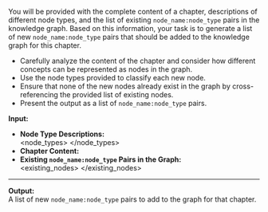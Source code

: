 You will be provided with the complete content of a chapter, descriptions of different node types, and the list of existing `node_name:node_type` pairs in the knowledge graph. Based on this information, your task is to generate a list of new `node_name:node_type` pairs that should be added to the knowledge graph for this chapter.

- Carefully analyze the content of the chapter and consider how different concepts can be represented as nodes in the graph.
- Use the node types provided to classify each new node.
- Ensure that none of the new nodes already exist in the graph by cross-referencing the provided list of existing nodes.
- Present the output as a list of `node_name:node_type` pairs.

**Input:**
- **Node Type Descriptions:**  
  <node_types> 
  </node_types> 
- **Chapter Content:**  
  <context> 
  </context>  
- **Existing `node_name:node_type` Pairs in the Graph:**  
  <existing_nodes> 
  </existing_nodes>

---

**Output:**  
A list of new `node_name:node_type` pairs to add to the graph for that chapter.
